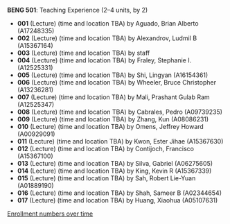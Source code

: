 **BENG 501**: Teaching Experience (2–4 units, by 2)

- **001** (Lecture) (time and location TBA) by Aguado, Brian Alberto (A17248335)
- **002** (Lecture) (time and location TBA) by Alexandrov, Ludmil B (A15367164)
- **003** (Lecture) (time and location TBA) by staff
- **004** (Lecture) (time and location TBA) by Fraley, Stephanie I. (A12525331)
- **005** (Lecture) (time and location TBA) by Shi, Lingyan (A16154361)
- **006** (Lecture) (time and location TBA) by Wheeler, Bruce Christopher (A13236281)
- **007** (Lecture) (time and location TBA) by Mali, Prashant Gulab Ram (A12525347)
- **008** (Lecture) (time and location TBA) by Cabrales, Pedro (A09739235)
- **009** (Lecture) (time and location TBA) by Zhang, Kun (A08086231)
- **010** (Lecture) (time and location TBA) by Omens, Jeffrey Howard (A00929091)
- **011** (Lecture) (time and location TBA) by Kwon, Ester Jihae (A15367630)
- **012** (Lecture) (time and location TBA) by Contijoch, Francisco (A15367100)
- **013** (Lecture) (time and location TBA) by Silva, Gabriel (A06275605)
- **014** (Lecture) (time and location TBA) by King, Kevin R (A15367339)
- **015** (Lecture) (time and location TBA) by Sah, Robert Lie-Yuan (A01889190)
- **016** (Lecture) (time and location TBA) by Shah, Sameer B (A02344654)
- **017** (Lecture) (time and location TBA) by Huang, Xiaohua (A05107631)

[Enrollment numbers over time](./BENG501.tsv)
